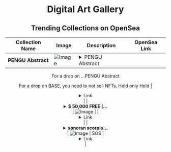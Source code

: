 <div align="center">

# Digital Art Gallery

## Trending Collections on OpenSea

| Collection Name                       | Image                                                                                     | Description                       | OpenSea Link                                                                                          |
|---------------------------------------|-------------------------------------------------------------------------------------------|-----------------------------------|--------------------------------------------------------------------------------------------------------|
| **PENGU Abstract** | ![Image](https://i.seadn.io/s/raw/files/f990fd048f38bced6f935f375d877bfd.webp?w=500&auto=format?w=200&auto=format) | <details><summary>PENGU Abstract

For a drop on ...</summary>PENGU Abstract

For a drop on BASE, you need to not sell NFTs.  Hold only Hold</details> | <details><summary>Link</summary>[PENGU Abstract](https://opensea.io/collection/pengu-abstract)</details> |
| **<details><summary>$ 50,000 FREE (...</summary>$ 50,000 FREE (EventQ.io)</details>** | ![Image](https://i.seadn.io/s/raw/files/ff2c14f40548d92ced8b9521d4c873dd.png?w=500&auto=format?w=200&auto=format) |  | <details><summary>Link</summary>[$ 50,000 FREE (EventQ.io)](https://opensea.io/collection/50000-free-eventq-io-4037)</details> |
| **<details><summary>sonoran scorpio...</summary>sonoran scorpions</details>** | ![Image](https://i.seadn.io/s/raw/files/56e9850e3e7a0d5c8203a921b5884ac8.jpg?w=500&auto=format?w=200&auto=format) | SOS | <details><summary>Link</summary>[sonoran scorpions](https://opensea.io/collection/sonoran-scorpions)</details> |

</div>
